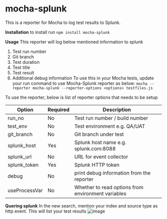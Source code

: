 # mocha-splunk

This is a reporter for Mocha to log test results to Splunk. 

**Installation**
    to install run `npm install mocha-splunk`

**Usage**
This reporter will log below mentioned information to splunk
1. Test run number
2. Git branch
3. Test duration
4. Test title
5. Test result
6. Additional debug information
To use this in your Mocha tests, update your run command to use Mocha-Splunk reporter as below:
`mocha --reporter mocha-splunk --reporter-options <options> testfiles.js`
 
 To use the reporter, below is list of reporter options that needs to be setup

| Option | Required |Description |
|--|--|--|
|  run_no | No| Test run number / build number|
|  test_env| No| Test environment e.g. QA/UAT |
|  git_branch| No| Git branch under test|
|  splunk_host| Yes | Splunk host name e.g. splunk.com:8088|
|  splunk_url| No| URL for event collector|
|  splunk_token| Yes | Splunk HTTP token|
|  debug| No| print debug information from the reporter |
|  useProcessVar|No| Whether to read options from environment variables|

**Quering splunk**
In the new search, mention your index and source type as http event. This will list your test results
![image](https://user-images.githubusercontent.com/31276396/147637937-a963e85e-3aa2-494d-953c-697f548fb93d.png)
